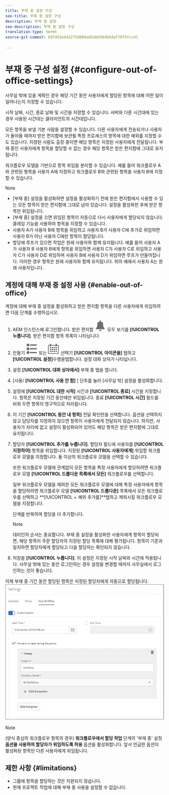 ```yaml
---
title: 부재 중 설정 구성
seo-title: 부재 중 설정 구성
description: 부재 중 설정
seo-description: 부재 중 설정 구성
translation-type: tm+mt
source-git-commit: b97452eb42275d889a82eb9364b5daf7075fcc41

---
```




# 부재 중 구성 설정 {#configure-out-of-office-settings}

사무실 밖에 있을 계획인 경우 해당 기간 동안 사용자에게 할당된 항목에 대해 어떤 일이 일어나는지 지정할 수 있습니다.

시작 날짜, 시간, 종료 날짜 및 시간을 지정할 수 있습니다. 서버와 다른 시간대에 있는 경우 사용된 시간대는 클라이언트의 시간대입니다.

모든 항목을 보낼 기본 사람을 설정할 수 있습니다. 다른 사용자에게 전송되거나 사용자가 돌아올 때까지 받은 편지함에 보관될 특정 프로세스의 항목에 대한 예외를 지정할 수도 있습니다. 지정된 사람도 출장 중이면 해당 항목은 지정된 사용자에게 전달됩니다. 부재 중인 사용자에게 항목을 할당할 수 없는 경우 해당 항목은 받은 편지함에 그대로 유지됩니다.

워크플로우 모델을 기반으로 항목 위임을 분리할 수 있습니다. 예를 들어 워크플로우 A와 관련된 항목을 사용자 A에 지정하고 워크플로우 B와 관련된 항목을 사용자 B에 지정할 수 있습니다.


>[!NOTE]
>
> * [부재 중] 설정을 활성화하면 설정을 활성화하기 전에 받은 편지함에서 사용할 수 있는 모든 항목이 받은 편지함에 그대로 남아 있습니다. 설정을 활성화한 후에 받은 항목만 위임됩니다.
> * [부재 중] 설정을 끄면 위임된 항목이 자동으로 다시 사용자에게 할당되지 않습니다. 클레임 기능을 사용하여 항목을 지정할 수 있습니다.
> * 사용자 A가 사용자 B에 항목을 위임하고 사용자 B가 사용자 C에 추가로 위임하면 사용자 B가 아닌 사용자 C에만 항목이 할당됩니다.
> * 할당에 루프가 있으면 작업은 원래 사용자와 함께 유지됩니다. 예를 들어 사용자 A가 사용자 B 사용자 B에게 항목을 위임하면 사용자 C가 사용자 C로 위임하고 사용자 C가 사용자 D로 위임하며 사용자 B에 사용자 D가 위임하면 루프가 만들어집니다. 이러한 경우 항목은 원래 사용자와 함께 유지됩니다. 위의 예에서 사용자 A는 원래 사용자입니다.


## 계정에 대해 부재 중 설정 사용 {#enable-out-of-office}

계정에 대해 부재 중 설정을 활성화하고 받은 편지함 항목을 다른 사용자에게 위임하려면 다음 단계를 수행하십시오.

1. AEM 인스턴스에 로그인합니다. 받은 편지함 ![아이콘을 누르고](assets/bell.svg) 모두 보기를 **[!UICONTROL 누릅니다]**. 받은 편지함 항목 목록이 나타납니다.
1. 만들기 ![단추 옆에 있는 보기 선택기](assets/viewlist.svg) 또는 ![보기](assets/calendar.svg) 선택기 **[!UICONTROL 아이콘을]** 탭하고 **[!UICONTROL 설정]**&#x200B;수행을탭합니다. 설정 대화 상자가 나타납니다.
1. 설정 **[!UICONTROL 대화 상자에서]** 부재 중 탭을 엽니다.
1. [사용/ **[!UICONTROL 사용 안 함]** ] 단추를 눌러 [사무실 밖] 설정을 활성화합니다.
1. 설정에 **[!UICONTROL 대한 시작]** 시간과 **[!UICONTROL 종료]** 시간을 지정합니다. 항목은 지정된 기간 동안에만 위임됩니다. 종료 **[!UICONTROL 시간]** 필드를 비워 두면 항목이 영구적으로 처리됩니다.
1. 이 기간 **[!UICONTROL 동안 내 항목]** 전달 확인란을 선택합니다. 옵션을 선택하지 않고 담당자를 지정하지 않으면 항목이 사용자에게 전달되지 않습니다. 하지만, 사용자가 자리에 없고 설정이 활성화되어 있어도 해당 항목은 받은 편지함에 그대로 유지됩니다.
1. 할당자 **[!UICONTROL 추가를 누릅니다]**. 할당자 필드에 사용자를 **[!UICONTROL 지정하여]** 항목을 위임합니다. 지정된 **[!UICONTROL 사용자에게]** 위임할 워크플로우 모델을 지정합니다. 둘 이상의 워크플로우 모델을 선택할 수 있습니다.

   또한 워크플로우 모델에 관계없이 모든 항목을 특정 사용자에게 할당하려면 워크플로우 모델 **[!UICONTROL 드롭다운 목록에서 모든]** 워크플로우를 선택합니다. <br>

   일부 워크플로우 모델을 제외한 모든 워크플로우 모델에 대해 특정 사용자에게 항목을 할당하려면 워크플로우 모델 **[!UICONTROL 드롭다운]** 목록에서 모든 워크플로우를 선택하고 **[!UICONTROL + 예외 추가를]**탭하고 제외시킬 워크플로우 모델을 지정합니다.
   <br>

   단계를 반복하여 할당을 더 추가합니다. <br>

   >[!NOTE]
   >
   >대리인의 순서는 중요합니다. 부재 중 설정을 활성화한 사용자에게 항목이 할당되면, 해당 항목이 주문 할당자의 지정된 할당 목록에 대해 평가됩니다. 항목이 기준과 일치하면 할당자에게 할당되고 다음 할당자는 확인되지 않습니다.

1. 저장을 **[!UICONTROL 누릅니다]**. 이 설정은 지정된 시작 날짜와 시간에 적용됩니다. 사무실 밖에 있는 동안 로그인하는 경우 설정을 변경할 때까지 사무실에서 로그인하는 것이 좋습니다.

이제 부재 중 기간 동안 할당된 항목은 지정된 할당자에게 자동으로 할당됩니다.
![부재 중](assets/out-of-office.png)

>[!NOTE]
>
>(양식 중심의 워크플로우 항목의 경우) **워크플로우에서 할당 작업** 단계의 &#39;부재 중&#39; 설정 **옵션을 사용하여 할당자가 위임하도록 허용** 옵션을 활성화합니다. 앞서 언급한 옵션이 활성화된 항목만 다른 사용자에게 위임됩니다.

## 제한 사항 {#limitations}

* 그룹에 항목을 할당하는 것은 지원되지 않습니다.
* 현재 프로젝트 작업에 대해 부재 중 사용을 설정할 수 없습니다.
